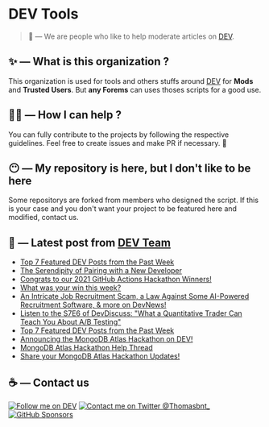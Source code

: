 # DEV Tools

> 🔧 — We are people who like to help moderate articles on [DEV](https://dev.to).

## ✨ — What is this organization ?

This organization is used for tools and others stuffs around [DEV](https://dev.to) for **Mods** and **Trusted Users**. But __any Forems__ can uses thoses scripts for a good use.


## 💪🏼 — How I can help ?

You can fully contribute to the projects by following the respective guidelines. Feel free to create issues and make PR if necessary. 🎉

## 😶 — My repository is here, but I don't like to be here

Some repositorys are forked from members who designed the script. If this is your case and you don't want your project to be featured here and modified, contact us.

## 📝 — Latest post from [DEV Team](https://dev.to/devteam)

<!-- BLOG-POST-LIST:START -->
- [Top 7 Featured DEV Posts from the Past Week](https://dev.to/devteam/top-7-featured-dev-posts-from-the-past-week-4aah)
- [The Serendipity of Pairing with a New Developer](https://dev.to/devteam/the-serendipity-of-pairing-with-a-new-developer-gi)
- [Congrats to our 2021 GitHub Actions Hackathon Winners!](https://dev.to/devteam/congrats-to-our-2021-github-actions-hackathon-winners-1fhk)
- [What was your win this week?](https://dev.to/devteam/what-was-your-win-this-week-31ag)
- [An Intricate Job Recruitment Scam, a Law Against Some AI-Powered Recruitment Software, &amp; more on DevNews!](https://dev.to/devteam/an-intricate-job-recruitment-scam-a-law-against-some-ai-powered-recruitment-software-more-on-devnews-5b0m)
- [Listen to the S7E6 of DevDiscuss: &quot;What a Quantitative Trader Can Teach You About A/B Testing&quot;](https://dev.to/devteam/listen-to-the-s7e6-of-devdiscuss-what-a-quantitative-trader-can-teach-you-about-ab-testing-43e8)
- [Top 7 Featured DEV Posts from the Past Week](https://dev.to/devteam/top-7-featured-dev-posts-from-the-past-week-1lpg)
- [Announcing the MongoDB Atlas Hackathon on DEV!](https://dev.to/devteam/announcing-the-mongodb-atlas-hackathon-on-dev-4b6m)
- [MongoDB Atlas Hackathon Help Thread](https://dev.to/devteam/mongodb-atlas-hackathon-help-thread-3g3a)
- [Share your MongoDB Atlas Hackathon Updates!](https://dev.to/devteam/share-your-mongodb-atlas-hackathon-updates-5g4k)
<!-- BLOG-POST-LIST:END -->


## ☕ — Contact us

[![Follow me on DEV](https://img.shields.io/badge/dev.to-%2308090A.svg?&style=for-the-badge&logo=dev.to&logoColor=white&alt=devto)](https://dev.to/thomasbnt)
[![Contact me on Twitter @Thomasbnt_](https://img.shields.io/badge/Contact%20me%20on%20Twitter-%231DA1F2.svg?&style=for-the-badge&logo=twitter&logoColor=white&alt=twitter)](https://twitter.com/messages/1142357270-1142357270?text=Hello,%20I%20contact%20you%20from%20devtotools%20&recipient_id=1142357270) [![GitHub Sponsors](https://img.shields.io/badge/Sponsor%20me-%23EA54AE.svg?&style=for-the-badge&logo=github-sponsors&logoColor=white)](https://github.com/sponsors/thomasbnt)


